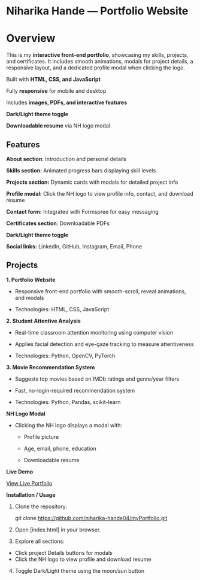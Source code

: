 # Niharika Hande — Portfolio Website
# Overview

This is my **interactive front-end portfolio**, showcasing my skills, projects, and certificates. It includes smooth animations, modals for project details, a responsive layout, and a dedicated profile modal when clicking the logo.

Built with **HTML, CSS, and JavaScript**

Fully **responsive** for mobile and desktop

Includes **images, PDFs, and interactive features**

**Dark/Light theme toggle**

**Downloadable resume** via NH logo modal

## Features

**About section**: Introduction and personal details

**Skills section:** Animated progress bars displaying skill levels

**Projects section:** Dynamic cards with modals for detailed project info

**Profile modal:** Click the NH logo to view profile info, contact, and download resume

**Contact form:** Integrated with Formspree
 for easy messaging

**Certificates section**: Downloadable PDFs

**Dark/Light theme toggle**

**Social links:** LinkedIn, GitHub, Instagram, Email, Phone

## Projects

**1. Portfolio Website**
- Responsive front-end portfolio with smooth-scroll, reveal animations, and modals

- Technologies: HTML, CSS, JavaScript
  
**2. Student Attentive Analysis**

- Real-time classroom attention monitoring using computer vision

- Applies facial detection and eye-gaze tracking to measure attentiveness

- Technologies: Python, OpenCV, PyTorch

**3. Movie Recommendation System**

- Suggests top movies based on IMDb ratings and genre/year filters

- Fast, no-login-required recommendation system

- Technologies: Python, Pandas, scikit-learn

**NH Logo Modal**

- Clicking the NH logo displays a modal with:

  - Profile picture

  - Age, email, phone, education

  - Downloadable resume

 **Live Demo**

[View Live Portfolio]()

**Installation / Usage**

1. Clone the repository:

   git clone https://github.com/niharika-hande04/myPortfolio.git


2. Open [index.html] in your browser.

3.  Explore all sections:

  - Click project Details buttons for modals
  - Click the NH logo to view profile and download resume

4. Toggle Dark/Light theme using the moon/sun button
